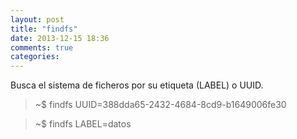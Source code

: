 ```yaml
---
layout: post
title: "findfs"
date: 2013-12-15 18:36
comments: true
categories: 
---
```

Busca el sistema de ficheros por su etiqueta (LABEL) o UUID.

>~$ findfs UUID=388dda65-2432-4684-8cd9-b1649006fe30

>~$ findfs LABEL=datos

